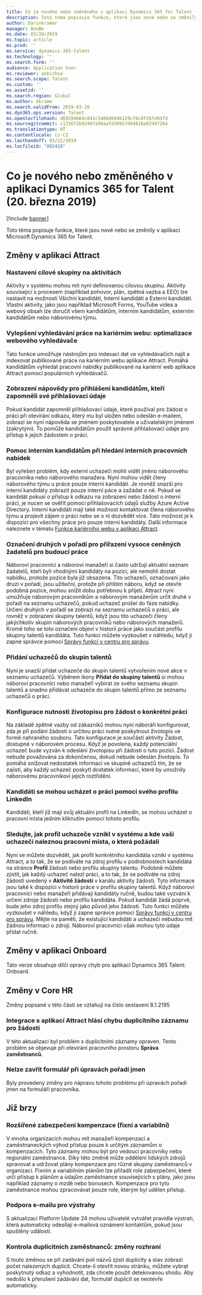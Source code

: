 ```yaml
---
title: Co je nového nebo změněného v aplikaci Dynamics 365 for Talent (20. března 2019)
description: Toto téma popisuje funkce, které jsou nové nebo se změnily v aplikaci Microsoft Dynamics 365 for Talent.
author: Darinkramer
manager: AnnBe
ms.date: 03/20/2019
ms.topic: article
ms.prod: ''
ms.service: dynamics-365-talent
ms.technology: ''
ms.search.form: ''
audience: Application User
ms.reviewer: anbichse
ms.search.scope: Talent
ms.custom: ''
ms.assetid: ''
ms.search.region: Global
ms.author: dkrame
ms.search.validFrom: 2019-03-20
ms.dyn365.ops.version: Talent
ms.openlocfilehash: d69294b64c841c5486d694b129cf6c0f26fd93fd
ms.sourcegitcommit: c131672b02407a99aafd38957d04816a82997264
ms.translationtype: HT
ms.contentlocale: cs-CZ
ms.lasthandoff: 03/22/2019
ms.locfileid: "892428"
---
```

# <a name="whats-new-or-changed-in-dynamics-365-for-talent-march-20-2019"></a>Co je nového nebo změněného v aplikaci Dynamics 365 for Talent (20. března 2019)

[!include [banner](includes/banner.md)]

Toto téma popisuje funkce, které jsou nové nebo se změnily v aplikaci Microsoft Dynamics 365 for Talent.

## <a name="changes-in-attract"></a>Změny v aplikaci Attract

### <a name="setting-the-audience-on-activities"></a>Nastavení cílové skupiny na aktivitách
Aktivity v systému mohou mít nyní definovanou cílovou skupinu. Aktivity související s procesem (například pohovor, plán, zpětná vazba a EEO) lze nastavit na možnosti Všichni kandidáti, Interní kandidáti a Externí kandidáti. Vlastní aktivity, jako jsou například Microsoft Forms, YouTube videa a webový obsah lze doručit všem kandidátům, interním kandidátům, externím kandidátům nebo náborovému týmu.  

### <a name="improve-career-site-job-discoverability-search-engine-optimization"></a>Vylepšení vyhledávání práce na kariérním webu: optimalizace webového vyhledávače
Tato funkce umožňuje nástrojům pro indexaci dat ve vyhledávačích najít a indexovat publikované práce na kariérním webu aplikace Attract. Pomáhá kandidátům vyhledat pracovní nabídky publikované na kariérní web aplikace Attract pomocí populárních vyhledávačů.

### <a name="show-login-hint-to-candidates-who-forgot-their-credentials"></a>Zobrazení nápovědy pro přihlášení kandidátům, kteří zapomněli své přihlašovací údaje
Pokud kandidát zapomněl přihlašovací údaje, které používal pro žádost o práci při otevírání odkazu, který mu byl uložen nebo odeslán e-mailem, zobrazí se nyní nápověda se jménem poskytovatele a uživatelským jménem (zakrytým). To pomůže kandidátům použít správné přihlašovací údaje pro přístup k jejich žádostem o práci.

### <a name="help-internal-candidates-explore-internal-jobs"></a>Pomoc interním kandidátům při hledání interních pracovních nabídek
Byl vyřešen problém, kdy externí uchazeči mohli vidět jméno náborového pracovníka nebo náborového manažera. Nyní mohou vidět členy náborového týmu u práce pouze interní kandidáti. Je rovněž snazší pro interní kandidáty zobrazit pouze interní páce a zažádat o ně. Pokud se kandidát pokusí o přístup k odkazu na zobrazení nebo žádost o interní práci, je nucen se ověřit pomocí přihlašovacích údajů služby Azure Active Directory. Interní kandidáti mají také možnost kontaktovat člena náborového týmu a projevit zájem o práci nebo se o ní dozvědět více. Tato možnost je k dispozici pro všechny práce pro pouze interní kandidáty. Další informace naleznete v tématu [Funkce kariérního webu v aplikaci Attract](./career-site.md).

### <a name="designate-silver-medalists-to-assign-high-value-applicants-for-future-positions"></a>Označení druhých v pořadí pro přiřazení vysoce ceněných žadatelů pro budoucí práce
Náboroví pracovníci a náboroví manažeři si často udržují aktuální seznam žadatelů, kteří byli vhodnými kandidáty na pozici, ale nemohli dostat nabídku, protože pozice byla již obsazena. Tito uchazeči, označovaní jako druzí v pořadí, jsou užiteční, protože při příštím náboru, když se otevře podobná pozice, mohou snížit dobu potřebnou k přijetí. Attract nyní umožňuje náborovým pracovníkům a náborovým manažerům určit druhé v pořadí na seznamu uchazečů, pokud uchazeč prošel do fáze nabídky. Určení druhých v pořadí se zobrazí na seznamu uchazečů o práci, ale rovněž v zobrazení skupiny talentů, když jsou tito uchazeči členy jakýchkoliv skupin náborových pracovníků nebo náborových manažerů. Kromě toho se toto označení objeví v historii práce jako součást profilu skupiny talentů kandidáta. Tuto funkci můžete vyzkoušet v náhledu, když ji zapne správce pomocí [Správy funkcí v centru pro správu](https://docs.microsoft.com/en-us/dynamics365/unified-operations/talent/access-preview-feature).

### <a name="add-applicants-to-talent-pools"></a>Přidání uchazečů do skupin talentů
Nyní je snazší přidat uchazeče do skupin talentů vytvořením nové akce v seznamu uchazečů. Výběrem ikony **Přidat do skupiny talentů** si mohou náboroví pracovníci nebo manažeři vybírat ze svého seznamu skupin talentů a snadno přidávat uchazeče do skupin talentů přímo ze seznamu uchazečů o práci.

### <a name="configure-whether-a-resume-is-required-to-apply-for-a-particular-job"></a>Konfigurace nutnosti životopisu pro žádost o konkrétní práci
Na základě zpětné vazby od zákazníků mohou nyní náboráři konfigurovat, zda je při podání žádosti o určitou práci nutné poskytnout životopis ve formě nahraného souboru. Tato konfigurace je součástí aktivity Žádost, dostupné v náborovém procesu. Když je povolena, každý potenciální uchazeč bude vyzván k odeslání životopisu při žádosti o tuto pozici. Žádost nebude považována za dokončenou, dokud nebude odeslán životopis. To pomáhá snižovat nedostatek informací ve skupině uchazečů tím, že se zajistí, aby každý uchazeč poskytl dostatek informací, které by umožnily náborovému pracovníkovi jejich roztřídění.

### <a name="candidates-can-apply-to-a-job-using-their-linkedin-profile"></a>Kandidáti se mohou ucházet o práci pomocí svého profilu LinkedIn
Kandidáti, kteří již mají svůj aktuální profil na LinkedIn, se mohou ucházet o pracovní místa jedním kliknutím pomocí tohoto profilu.

### <a name="track-how-a-candidate-profile-originated-in-the-system-and-where-your-applicants-discover-the-jobs-they-applied-for"></a>Sledujte, jak profil uchazeče vznikl v systému a kde vaši uchazeči naleznou pracovní místa, o která požádali
Nyní se můžete dozvědět, jak profil konkrétního kandidáta vznikl v systému Attract, a to tak, že se podíváte na zdroj profilu v podrobnostech kandidáta na stránce **Profil** žádosti nebo profilu skupiny talentu. Podobně můžete zjistit, jak každý uchazeč nalezl práci, a to tak, že se podíváte na zdroj žádosti uvedený v **Aktivitě žádosti** v kanálu aktivity žádosti. Tyto informace jsou také k dispozici v historii práce v profilu skupiny talentů. Když náboroví pracovníci nebo manažeři přidávají kandidáty ručně, budou také vyzváni k určení zdroje žádosti nebo profilu kandidáta. Pokud kandidát žádá poprvé, bude jeho zdroj profilu stejný jako původ jeho žádosti. Tuto funkci můžete vyzkoušet v náhledu, když ji zapne správce pomocí [Správy funkcí v centru pro správu](https://docs.microsoft.com/en-us/dynamics365/unified-operations/talent/access-preview-feature). Mějte na paměti, že existující kandidáti a uchazeči nebudou mít žádnou informaci o zdroji. Náboroví pracovníci však mohou tyto údaje přidat ručně.

## <a name="changes-in-onboard"></a>Změny v aplikaci Onboard

Tato verze obsahuje dílčí opravy chyb pro aplikaci Dynamics 365 Talent: Onboard.

## <a name="changes-in-core-hr"></a>Změny v Core HR

Změny popsané v této části se vztahují na číslo sestavení 8.1.2195

### <a name="attract-integration-throws-duplicate-record-error-for-applications"></a>Integrace s aplikací Attract hlásí chybu duplicitního záznamu pro žádosti
V této aktualizaci byl problém s duplicitními záznamy opraven. Tento problém se objevuje při otevírání pracovního prostoru **Správa zaměstnanců**.

### <a name="unable-to-close-form-when-editing-name-sequence"></a>Nelze zavřít formulář při úpravách pořadí jmen
Byly provedeny změny pro nápravu tohoto problému při úpravách pořadí jmen na formuláři pracovníka.

## <a name="coming-soon"></a>Již brzy

###  <a name="advanced-compensation-security-fixed-and-variable"></a>Rozšířené zabezpečení kompenzace (fixní a variabilní)
V mnoha organizacích mohou mít manažeři kompenzací a zaměstnaneckých výhod přístup pouze k určitým záznamům o kompenzacích. Tyto záznamy mohou být pro vedoucí pracovníky nebo regionální zaměstnance. Díky této změně může oddělení lidských zdrojů spravovat a udržovat plány kompenzace pro různé skupiny zaměstnanců v organizaci. Fixním a variabilním plánům lze přiřadit role zabezpečení, které určí přístup k plánům a údajům zaměstnance souvisejících s plány, jako jsou například záznamy o mzdě nebo bonusech. Kompenzace pro tyto zaměstnance mohou zpracovávat pouze role, kterým byl udělen přístup.

###  <a name="email-support-for-alerts"></a>Podpora e-mailu pro výstrahy
S aktualizací Platform Update 24 mohou uživatelé vytvářet pravidla výstrah, která automaticky odesílají e-mailová oznámení kontaktům, pokud jsou spuštěny událostí.

### <a name="duplicate-employee-check-interface-changes"></a>Kontrola duplicitních zaměstnanců: změny rozhraní
S touto změnou se při zadávání polí názvů zjistí duplicity a stav zobrazí počet nalezených duplicit. Chcete-li otevřít novou stránku, můžete vybrat poskytnutý odkaz a vyhodnotit, zda chcete použít detekovanou shodu. Aby nedošlo k přerušení zadávání dat, formulář duplicit se neotevře automaticky.


